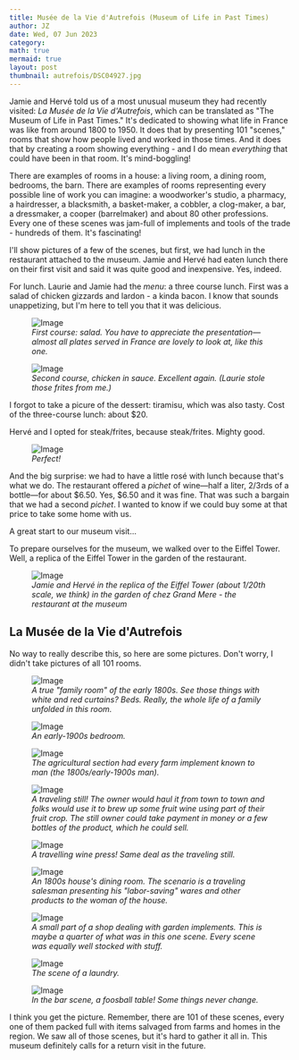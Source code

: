 ```yaml
---
title: Musée de la Vie d'Autrefois (Museum of Life in Past Times)
author: JZ
date: Wed, 07 Jun 2023
category: 
math: true
mermaid: true
layout: post
thumbnail: autrefois/DSC04927.jpg
---
```

Jamie and Hervé told us of a most unusual museum they had recently visited: <em>La Musée de la Vie d'Autrefois</em>, which can be translated as "The Museum of Life in Past Times." It's dedicated to showing what life in France was like from around 1800 to 1950. It does that by presenting 101 "scenes," rooms that show how people lived and worked in those times. And it does that by creating a room showing everything - and I do mean <em>everything</em> that could have been in that room. It's mind-boggling!

There are examples of rooms in a house: a living room, a dining room, bedrooms, the barn. There are examples of rooms representing every possible line of work you can imagine: a woodworker's studio, a pharmacy, a hairdresser, a blacksmith, a basket-maker, a cobbler, a clog-maker, a bar, a dressmaker, a cooper (barrelmaker) and about 80 other professions. Every one of these scenes was jam-full of implements and tools of the trade - hundreds of them. It's fascinating!

I'll show pictures of a few of the scenes, but first, we had lunch in the restaurant attached to the museum. Jamie and Hervé had eaten lunch there on their first visit and said it was quite good and inexpensive. Yes, indeed.
 
For lunch. Laurie and Jamie had the <em>menu</em>: a three course lunch. First was a salad of chicken gizzards and lardon - a kinda bacon. I know that sounds unappetizing, but I'm here to tell you that it was delicious.
<figure class = "landscape" >
	<img src="{{ "autrefois/IMG_5611.jpg" | prepend: site.imageurl | prepend: site.baseurl | prepend: site.url }}" alt="Image" />
	<figcaption><em>First course: salad. You have to appreciate the presentation&mdash;almost all plates served in France are lovely to look at, like this one.</em></figcaption>
</figure>
<figure class = "landscape" >
	<img src="{{ "autrefois/IMG_5612.jpg" | prepend: site.imageurl | prepend: site.baseurl | prepend: site.url }}" alt="Image" />
	<figcaption><em>Second course, chicken in sauce. Excellent again. (Laurie stole those frites from me.)</em></figcaption>
</figure>
I forgot to take a picure of the dessert: tiramisu, which was also tasty. Cost of the three-course lunch: about $20.

Hervé and I opted for steak/frites, because steak/frites. Mighty good.
<figure class = "landscape" >
	<img src="{{ "autrefois/IMG_5613.jpg" | prepend: site.imageurl | prepend: site.baseurl | prepend: site.url }}" alt="Image" />
	<figcaption><em>Perfect!</em></figcaption>
</figure>
And the big surprise: we had to have a little rosé with lunch because that's what we do. The restaurant offered a <em>pichet</em> of wine&mdash;half a liter, 2/3rds of a bottle&mdash;for about $6.50. Yes, $6.50 and it was fine. That was such a bargain that we had a second <em>pichet</em>. I wanted to know if we could buy some at that price to take some home with us.

A great start to our museum visit...

To prepare ourselves for the museum, we walked over to the Eiffel Tower. Well, a replica of the Eiffel Tower in the garden of the restaurant.
<figure class = "portrait" >
	<img src="{{ "autrefois/DSC04896.jpg" | prepend: site.imageurl | prepend: site.baseurl | prepend: site.url }}" alt="Image" />
	<figcaption><em>Jamie and Hervé in the replica of the Eiffel Tower (about 1/20th scale, we think) in the garden of chez Grand Mere - the restaurant at the museum</em></figcaption>
</figure>

<h2>La Musée de la Vie d'Autrefois</h2>
No way to really describe this, so here are some pictures. Don't worry, I didn't take pictures of all 101 rooms.

<figure class = "landscape" >
	<img src="{{ "autrefois/DSC04901.jpg" | prepend: site.imageurl | prepend: site.baseurl | prepend: site.url }}" alt="Image" />
	<figcaption><em>A true "family room" of the early 1800s. See those things with white and red curtains? Beds. Really, the whole life of a family unfolded in this room.</em></figcaption>
</figure>


<figure class = "landscape" >
	<img src="{{ "autrefois/DSC04927.jpg" | prepend: site.imageurl | prepend: site.baseurl | prepend: site.url }}" alt="Image" />
	<figcaption><em>An early-1900s bedroom. </em></figcaption>
</figure>

<figure class = "landscape" >
	<img src="{{ "autrefois/DSC04905.jpg" | prepend: site.imageurl | prepend: site.baseurl | prepend: site.url }}" alt="Image" />
	<figcaption><em>The agricultural section had every farm implement known to man (the 1800s/early-1900s  man). </em></figcaption>
</figure>
<figure class = "landscape" >
	<img src="{{ "autrefois/DSC04910.jpg" | prepend: site.imageurl | prepend: site.baseurl | prepend: site.url }}" alt="Image" />
	<figcaption><em>A traveling still! The owner would haul it from town to town and folks would use it to brew up some fruit wine using part of their fruit crop. The still owner could take payment in money or a few bottles of the product, which he could sell.  </em></figcaption>
</figure>

<figure class = "landscape" >
	<img src="{{ "autrefois/DSC04913.jpg" | prepend: site.imageurl | prepend: site.baseurl | prepend: site.url }}" alt="Image" />
	<figcaption><em>A travelling wine press! Same deal as the traveling still.  </em></figcaption>
</figure>

<figure class = "landscape" >
	<img src="{{ "autrefois/DSC04916.jpg" | prepend: site.imageurl | prepend: site.baseurl | prepend: site.url }}" alt="Image" />
	<figcaption><em>An 1800s house's dining room. The scenario is a traveling salesman presenting his "labor-saving" wares and other products to the woman of the house. </em></figcaption>
</figure>


<figure class = "landscape" >
	<img src="{{ "autrefois/DSC04920.jpg" | prepend: site.imageurl | prepend: site.baseurl | prepend: site.url }}" alt="Image" />
	<figcaption><em>A small part of a shop dealing with garden implements. This is maybe a quarter of what was in this one scene. Every scene was equally well stocked with stuff.</em></figcaption>
</figure>

<figure class = "landscape" >
	<img src="{{ "autrefois/DSC04922.jpg" | prepend: site.imageurl | prepend: site.baseurl | prepend: site.url }}" alt="Image" />
	<figcaption><em>The scene of a laundry.  </em></figcaption>
</figure>

<figure class = "landscape" >
	<img src="{{ "autrefois/DSC04928.jpg" | prepend: site.imageurl | prepend: site.baseurl | prepend: site.url }}" alt="Image" />
	<figcaption><em>In the bar scene, a foosball table! Some things never change.</em></figcaption>
</figure>

I think you get the picture. Remember, there are 101 of these scenes, every one of them packed full with items salvaged from farms and homes in the region. We saw all of those scenes, but it's hard to gather it all in. This museum definitely calls for a return visit in the future. 